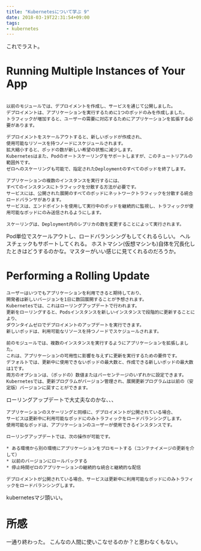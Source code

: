 ```yaml
---
title: "Kubernetesについて学ぶ 9"
date: 2018-03-19T22:31:54+09:00
tags:
- kubernetes
---
```


これでラスト。

<!--more-->

# Running Multiple Instances of Your App

```

以前のモジュールでは、デプロイメントを作成し、サービスを通じて公開しました。
デプロイメントは、アプリケーションを実行するために1つのポッドのみを作成しました。
トラフィックが増加すると、ユーザーの需要に対応するためにアプリケーションを拡張する必要があります。
```

```
デプロイメントをスケールアウトすると、新しいポッドが作成され、
使用可能なリソースを持つノードにスケジュールされます。
拡大縮小すると、ポッドの数が新しい希望の状態に減少します。
Kubernetesはまた、Podのオートスケーリングをサポートしますが、このチュートリアルの範囲外です。
ゼロへのスケーリングも可能で、指定されたDeploymentのすべてのポッドを終了します。

アプリケーションの複数のインスタンスを実行するには、
すべてのインスタンスにトラフィックを分散する方法が必要です。
サービスには、公開された展開のすべてのポッドにネットワークトラフィックを分散する統合ロードバランサがあります。
サービスは、エンドポイントを使用して実行中のポッドを継続的に監視し、トラフィックが使用可能なポッドにのみ送信されるようにします。

スケーリングは、Deployment内のレプリカの数を変更することによって実行されます。
```

Pod単位でスケールアウトし、ロードバランシングもしてくれるらしい。
ヘルスチェックもサポートしてくれる。
ホストマシン(仮想マシンも)自体を冗長化したときはどうするのかな。マスターがいい感じに見てくれるのだろうか。

# Performing a Rolling Update

```
ユーザーはいつでもアプリケーションを利用できると期待しており、
開発者は新しいバージョンを1日に数回展開することが予想されます。
Kubernetesでは、これはローリングアップデートで行われます。
更新をローリングすると、Podsインスタンスを新しいインスタンスで段階的に更新することにより、
ダウンタイムゼロでデプロイメントのアップデートを実行できます。
新しいポッドは、利用可能なリソースを持つノードでスケジュールされます。

前のモジュールでは、複数のインスタンスを実行するようにアプリケーションを拡張しました。
これは、アプリケーションの可用性に影響を与えずに更新を実行するための要件です。
デフォルトでは、更新中に使用できないポッドの最大数と、作成できる新しいポッドの最大数は1です。
両方のオプションは、（ポッドの）数値またはパーセンテージのいずれかに設定できます。
Kubernetesでは、更新プログラムがバージョン管理され、展開更新プログラムは以前の（安定版）バージョンに戻すことができます。
```

ローリングアップデートで大丈夫なのかな、、、

```
アプリケーションのスケーリングと同様に、デプロイメントが公開されている場合、
サービスは更新中に利用可能なポッドにのみトラフィックをロードバランシングします。
使用可能なポッドは、アプリケーションのユーザーが使用できるインスタンスです。

ローリングアップデートでは、次の操作が可能です。

* ある環境から別の環境にアプリケーションをプロモートする（コンテナイメージの更新を介して）
* 以前のバージョンにロールバックする
* 停止時間ゼロのアプリケーションの継続的な統合と継続的な配信

デプロイメントが公開されている場合、サービスは更新中に利用可能なポッドにのみトラフィックをロードバランシングします。
```

kubernetesマジ頭いい。

# 所感

一通り終わった。
こんなの人間に使いこなせるのか？と思わなくもない。
